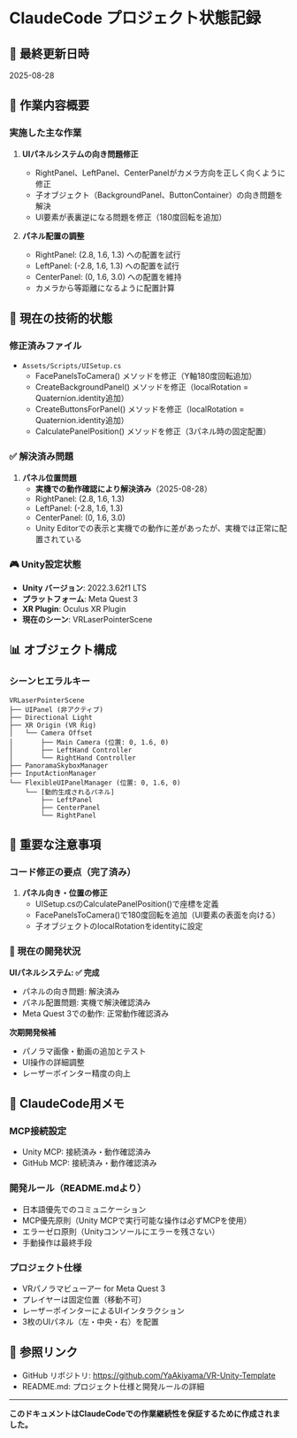 # ClaudeCode プロジェクト状態記録

## 📅 最終更新日時
2025-08-28

## 🎯 作業内容概要

### 実施した主な作業
1. **UIパネルシステムの向き問題修正**
   - RightPanel、LeftPanel、CenterPanelがカメラ方向を正しく向くように修正
   - 子オブジェクト（BackgroundPanel、ButtonContainer）の向き問題を解決
   - UI要素が表裏逆になる問題を修正（180度回転を追加）

2. **パネル配置の調整**
   - RightPanel: (2.8, 1.6, 1.3) への配置を試行
   - LeftPanel: (-2.8, 1.6, 1.3) への配置を試行  
   - CenterPanel: (0, 1.6, 3.0) への配置を維持
   - カメラから等距離になるように配置計算

## 🔧 現在の技術的状態

### 修正済みファイル
- `Assets/Scripts/UISetup.cs`
  - FacePanelsToCamera() メソッドを修正（Y軸180度回転追加）
  - CreateBackgroundPanel() メソッドを修正（localRotation = Quaternion.identity追加）
  - CreateButtonsForPanel() メソッドを修正（localRotation = Quaternion.identity追加）
  - CalculatePanelPosition() メソッドを修正（3パネル時の固定配置）

### ✅ 解決済み問題
1. **パネル位置問題**
   - **実機での動作確認により解決済み**（2025-08-28）
   - RightPanel: (2.8, 1.6, 1.3)
   - LeftPanel: (-2.8, 1.6, 1.3)
   - CenterPanel: (0, 1.6, 3.0)
   - Unity Editorでの表示と実機での動作に差があったが、実機では正常に配置されている

### 🎮 Unity設定状態
- **Unity バージョン**: 2022.3.62f1 LTS
- **プラットフォーム**: Meta Quest 3
- **XR Plugin**: Oculus XR Plugin
- **現在のシーン**: VRLaserPointerScene

## 📊 オブジェクト構成

### シーンヒエラルキー
```
VRLaserPointerScene
├── UIPanel (非アクティブ)
├── Directional Light
├── XR Origin (VR Rig)
│   └── Camera Offset
│       ├── Main Camera (位置: 0, 1.6, 0)
│       ├── LeftHand Controller
│       └── RightHand Controller
├── PanoramaSkyboxManager
├── InputActionManager
└── FlexibleUIPanelManager (位置: 0, 1.6, 0)
    └── [動的生成されるパネル]
        ├── LeftPanel
        ├── CenterPanel
        └── RightPanel
```

## 🔴 重要な注意事項

### コード修正の要点（完了済み）
1. **パネル向き・位置の修正**
   - UISetup.csのCalculatePanelPosition()で座標を定義
   - FacePanelsToCamera()で180度回転を追加（UI要素の表面を向ける）
   - 子オブジェクトのlocalRotationをidentityに設定

### 🎯 現在の開発状況
**UIパネルシステム: ✅ 完成**
- パネルの向き問題: 解決済み
- パネル配置問題: 実機で解決確認済み
- Meta Quest 3での動作: 正常動作確認済み

**次期開発候補**
- パノラマ画像・動画の追加とテスト
- UI操作の詳細調整
- レーザーポインター精度の向上

## 📝 ClaudeCode用メモ

### MCP接続設定
- Unity MCP: 接続済み・動作確認済み
- GitHub MCP: 接続済み・動作確認済み

### 開発ルール（README.mdより）
- 日本語優先でのコミュニケーション
- MCP優先原則（Unity MCPで実行可能な操作は必ずMCPを使用）
- エラーゼロ原則（Unityコンソールにエラーを残さない）
- 手動操作は最終手段

### プロジェクト仕様
- VRパノラマビューアー for Meta Quest 3
- プレイヤーは固定位置（移動不可）
- レーザーポインターによるUIインタラクション
- 3枚のUIパネル（左・中央・右）を配置

## 🔗 参照リンク
- GitHub リポジトリ: https://github.com/YaAkiyama/VR-Unity-Template
- README.md: プロジェクト仕様と開発ルールの詳細

---

**このドキュメントはClaudeCodeでの作業継続性を保証するために作成されました。**